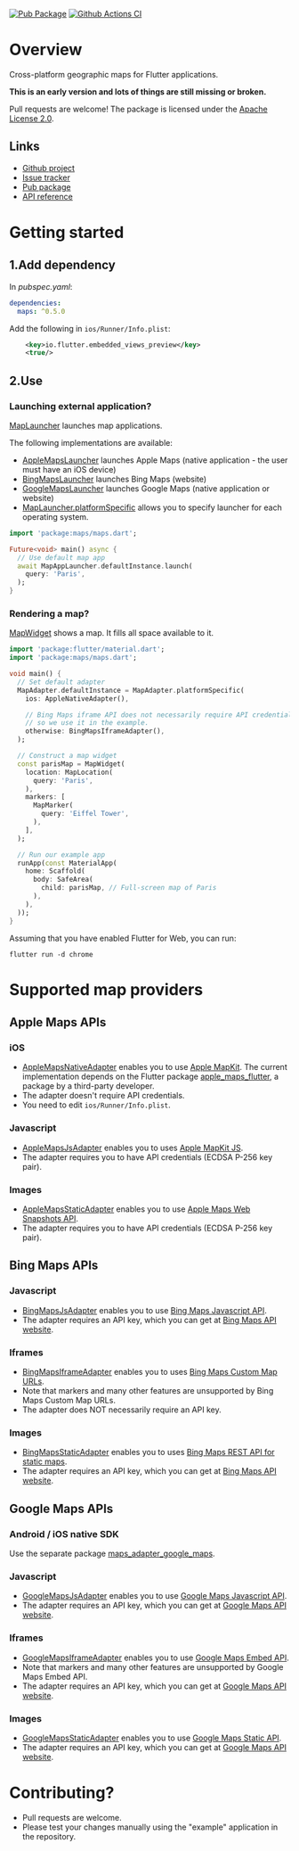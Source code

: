 [![Pub Package](https://img.shields.io/pub/v/maps.svg)](https://pub.dev/packages/maps)
[![Github Actions CI](https://github.com/dint-dev/maps/workflows/Dart%20CI/badge.svg)](https://github.com/dint-dev/maps/actions?query=workflow%3A%22Dart+CI%22)

# Overview

Cross-platform geographic maps for Flutter applications.

__This is an early version and lots of things are still missing or broken.__

Pull requests are welcome! The package is licensed under the [Apache License 2.0](LICENSE).

## Links
  * [Github project](https://github.com/dint-dev/maps)
  * [Issue tracker](https://github.com/dint-dev/maps/issues)
  * [Pub package](https://pub.dev/packages/maps)
  * [API reference](https://pub.dev/documentation/maps/latest/)

# Getting started
## 1.Add dependency
In _pubspec.yaml_:
```yaml
dependencies:
  maps: ^0.5.0
```

Add the following in `ios/Runner/Info.plist`:
```xml
	<key>io.flutter.embedded_views_preview</key>
	<true/>
```

## 2.Use
### Launching external application?
[MapLauncher](https://pub.dev/documentation/maps/latest/maps/MapLauncher-class.html) launches
map applications.

The following implementations are available:
  * [AppleMapsLauncher](https://pub.dev/documentation/maps/latest/maps/AppleMapsLauncher-class.html)
    launches Apple Maps (native application - the user must have an iOS device)
  * [BingMapsLauncher](https://pub.dev/documentation/maps/latest/maps/BingMapsLauncher-class.html)
    launches Bing Maps (website)
  * [GoogleMapsLauncher](https://pub.dev/documentation/maps/latest/maps/GoogleMapsLauncher-class.html)
    launches Google Maps (native application or website)
  * [MapLauncher.platformSpecific](https://pub.dev/documentation/maps/latest/maps/MapLauncher/MapLauncher.platformSpecific.html)
    allows you to specify launcher for each operating system.

```dart
import 'package:maps/maps.dart';

Future<void> main() async {
  // Use default map app
  await MapAppLauncher.defaultInstance.launch(
    query: 'Paris',
  );
}
```

### Rendering a map?
[MapWidget](https://pub.dev/documentation/maps/latest/maps/MapWidget-class.html) shows a map.
It fills all space available to it.

```dart
import 'package:flutter/material.dart';
import 'package:maps/maps.dart';

void main() {
  // Set default adapter
  MapAdapter.defaultInstance = MapAdapter.platformSpecific(
    ios: AppleNativeAdapter(),

    // Bing Maps iframe API does not necessarily require API credentials
    // so we use it in the example.
    otherwise: BingMapsIframeAdapter(),
  );

  // Construct a map widget
  const parisMap = MapWidget(
    location: MapLocation(
      query: 'Paris',
    ),
    markers: [
      MapMarker(
        query: 'Eiffel Tower',
      ),
    ],
  );

  // Run our example app
  runApp(const MaterialApp(
    home: Scaffold(
      body: SafeArea(
        child: parisMap, // Full-screen map of Paris
      ),
    ),
  ));
}
```

Assuming that you have enabled Flutter for Web, you can run:
```
flutter run -d chrome
```

# Supported map providers
## Apple Maps APIs
### iOS
  * [AppleMapsNativeAdapter](https://pub.dev/documentation/maps/latest/maps/AppleMapsNativeAdapter-class.html)
    enables you to use [Apple MapKit](https://developer.apple.com/documentation/mapkit).
    The current implementation depends on the Flutter package [apple_maps_flutter](https://pub.dev/packages/apple_maps_flutter),
    a package by a third-party developer.
  * The adapter doesn't require API credentials.
  * You need to edit `ios/Runner/Info.plist`.

### Javascript
  * [AppleMapsJsAdapter](https://pub.dev/documentation/maps/latest/maps/AppleMapsJsAdapter-class.html)
    enables you to uses [Apple MapKit JS](https://developer.apple.com/documentation/mapkitjs).
  * The adapter requires you to have API credentials (ECDSA P-256 key pair).

### Images
  * [AppleMapsStaticAdapter](https://pub.dev/documentation/maps/latest/maps/AppleMapsStaticAdapter-class.html)
    enables you to use [Apple Maps Web Snapshots API](https://developer.apple.com/documentation/snapshots).
  * The adapter requires you to have API credentials (ECDSA P-256 key pair).

## Bing Maps APIs
### Javascript
  * [BingMapsJsAdapter](https://pub.dev/documentation/maps/latest/maps/BingMapsJsAdapter-class.html)
    enables you to use [Bing Maps Javascript API](https://docs.microsoft.com/en-us/bingmaps/v8-web-control/).
  * The adapter requires an API key, which you can get at [Bing Maps API website](https://docs.microsoft.com/en-us/bingmaps/).

### Iframes
  * [BingMapsIframeAdapter](https://pub.dev/documentation/maps/latest/maps/BingMapsIframeAdapter-class.html)
    enables you to uses [Bing Maps Custom Map URLs](https://docs.microsoft.com/en-us/bingmaps/articles/create-a-custom-map-url).
  * Note that markers and many other features are unsupported by Bing Maps Custom Map URLs.
  * The adapter does NOT necessarily require an API key.

### Images
  * [BingMapsStaticAdapter](https://pub.dev/documentation/maps/latest/maps/BingMapsStaticAdapter-class.html)
    enables you to uses [Bing Maps REST API for static maps](https://docs.microsoft.com/en-us/bingmaps/rest-services/imagery/get-a-static-map).
  * The adapter requires an API key, which you can get at [Bing Maps API website](https://docs.microsoft.com/en-us/bingmaps/).

## Google Maps APIs
### Android / iOS native SDK
Use the separate package [maps_adapter_google_maps](https://pub.dev/packages/maps_adapter_google_maps).

### Javascript
  * [GoogleMapsJsAdapter](https://pub.dev/documentation/maps/latest/maps/GoogleMapsJsAdapter-class.html)
    enables you to use [Google Maps Javascript API](https://developers.google.com/maps/documentation/javascript/tutorial).
  * The adapter requires an API key, which you can get at [Google Maps API website](https://cloud.google.com/maps-platform/).

### Iframes
  * [GoogleMapsIframeAdapter](https://pub.dev/documentation/maps/latest/maps/GoogleMapsIframeAdapter-class.html)
     enables you to use [Google Maps Embed API](https://developers.google.com/maps/documentation/embed/guide).
  * Note that markers and many other features are unsupported by Google Maps Embed API.
  * The adapter requires an API key, which you can get at [Google Maps API website](https://cloud.google.com/maps-platform/).

### Images
  * [GoogleMapsStaticAdapter](https://pub.dev/documentation/maps/latest/maps/GoogleMapsStaticAdapter-class.html)
    enables you to use [Google Maps Static API](https://developers.google.com/maps/documentation/maps-static/intro).
  * The adapter requires an API key, which you can get at [Google Maps API website](https://cloud.google.com/maps-platform/).

# Contributing?
  * Pull requests are welcome.
  * Please test your changes manually using the "example" application in the repository.
